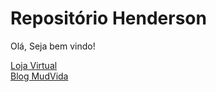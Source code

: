# Repositório Henderson
 Olá, Seja bem vindo!
 
<a href="https://hendersonsantos1.github.io/vihstore/Codigos/index.html" target="_blank">Loja Virtual</a> <br>
<a href="https://hendersonsantos1.github.io/vihstore/Codigos/mudvida.html" target="_blank">Blog MudVida</a> 

